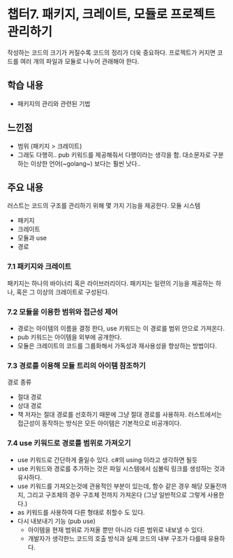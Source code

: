 # 챕터7. 패키지, 크레이트, 모듈로 프로젝트 관리하기

작성하는 코드의 크기가 커질수록 코드의 정리가 더욱 중요하다.
프로젝트가 커지면 코드를 여러 개의 파일과 모듈로 나누어 관래해야 한다.

## 학습 내용
- 패키지의 관리와 관련된 기법

## 느낀점
- 범위 (패키지 > 크레이트)
- 그래도 다행히.. pub 키워드를 제공해줘서 다행이라는 생각을 함. 대소문자로 구분하는 이상한 언어(~golang~) 보다는 훨씬 낫다..

## 주요 내용
러스트는 코드의 구조를 관리하기 위해 몇 가지 기능을 제공한다.
모듈 시스템
- 패키지
- 크레이트
- 모듈과 use
- 경로

### 7.1 패키지와 크레이트
패키지는 하나의 바이너리 혹은 라이브러리이다.
패키지는 일련의 기능을 제공하는 하나, 혹은 그 이상의 크레이트로 구성된다.

### 7.2 모듈을 이용한 범위와 접근성 제어
- 경로는 아이템의 이름을 결정 한다, use 키워드는 이 경로를 범위 안으로 가져온다.
- pub 키워드는 아이템을 외부에 공개한다.
- 모듈은 크레이트의 코드를 그룹화해서 가독성과 재사용성을 향상하는 방법이다.

### 7.3 경로를 이용해 모듈 트리의 아이템 참조하기
경로 종류
- 절대 경로
- 상대 경로
- 책 저자는 절대 경로를 선호하기 때문에 그냥 절대 경로를 사용하자.
러스트에서는 접근성이 동작하는 방식은 모든 아이템은 기본적으로 비공개이다.

### 7.4 use 키워드로 경로를 범위로 가져오기
- use 키워드로 간단하게 줄일수 있다. c#의 using 이라고 생각하면 될듯
- use 키워드와 경로를 추가하는 것은 파일 시스템에서 심볼릭 링크를 생성하는 것과 유사하다.
- use 키워드를 가져오는것에 관용적인 부분이 있는데, 함수 같은 경우 해당 모듈전까지, 그리고 구조체의 경우 구조체 전까지 가져온다 (그냥 일반적으로 그렇게 사용한다.)
- as 키워드를 사용하여 다른 형태로 취할수 도 있다.
- 다시 내보내기 기능 (pub use)
    - 아이템을 현재 범위로 가져올 뿐만 아니라 다른 범위로 내보낼 수 있다.
    - 개발자가 생각한느 코드의 호출 방식과 실제 코드의 내부 구조가 다를때 유용하다.
